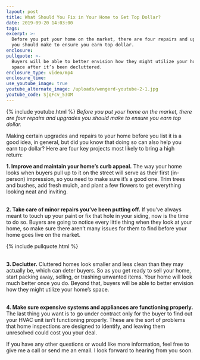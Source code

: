 ```yaml
---
layout: post
title: What Should You Fix in Your Home to Get Top Dollar?
date: 2019-09-20 14:03:00
tags:
excerpt: >-
  Before you put your home on the market, there are four repairs and upgrades
  you should make to ensure you earn top dollar.
enclosure:
pullquote: >-
  Buyers will be able to better envision how they might utilize your home’s
  space after it’s been decluttered.
enclosure_type: video/mp4
enclosure_time:
use_youtube_image: true
youtube_alternate_image: /uploads/wengerd-youtube-2-1.jpg
youtube_code: SjqFcv_53OM
---
```


{% include youtube.html %}&nbsp;*Before you put your home on the market, there are four repairs and upgrades you should make to ensure you earn top dollar.&nbsp;*

Making certain upgrades and repairs to your home before you list it is a good idea, in general, but did you know that doing so can also help you earn top dollar? Here are four key projects most likely to bring a high return:&nbsp;

**1\. Improve and maintain your home’s curb appeal.** The way your home looks when buyers pull up to it on the street will serve as their first (in-person) impression, so you need to make sure it’s a good one. Trim trees and bushes, add fresh mulch, and plant a few flowers to get everything looking neat and inviting.&nbsp;

<br>**2\. Take care of minor repairs you’ve been putting off.** If you’ve always meant to touch up your paint or fix that hole in your siding, now is the time to do so. Buyers are going to notice every little thing when they look at your home, so make sure there aren’t many issues for them to find before your home goes live on the market.&nbsp;

{% include pullquote.html %}

<br>**3\. Declutter.** Cluttered homes look smaller and less clean than they may actually be, which can deter buyers. So as you get ready to sell your home, start packing away, selling, or trashing unwanted items. Your home will look much better once you do. Beyond that, buyers will be able to better envision how they might utilize your home’s space.&nbsp;

<br>**4\. Make sure expensive systems and appliances are functioning properly.** The last thing you want is to go under contract only for the buyer to find out your HVAC unit isn’t functioning properly. These are the sort of problems that home inspections are designed to identify, and leaving them unresolved could cost you your deal.

If you have any other questions or would like more information, feel free to give me a call or send me an email. I look forward to hearing from you soon.